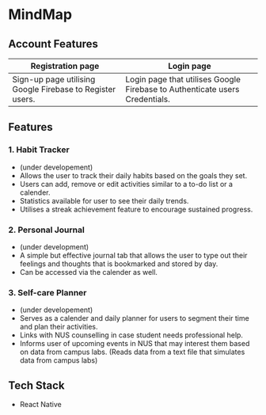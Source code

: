 # MindMap

## Account Features
| Registration page | Login page |
| ----------------- | ---------- |
| Sign-up page utilising Google Firebase to Register users. | Login page that utilises Google Firebase to Authenticate users Credentials. |

## Features

### **1. Habit Tracker**
- (under developement)
- Allows the user to track their daily habits based on the goals they set.
- Users can add, remove or edit activities similar to a to-do list or a calender.
- Statistics available for user to see their daily trends.
- Utilises a streak achievement feature to encourage sustained progress.

### **2. Personal Journal**
- (under development)
- A simple but effective journal tab that allows the user to type out their feelings and thoughts that is bookmarked and stored by day.
- Can be accessed via the calender as well.

### **3. Self-care Planner**
- (under developement)
- Serves as a calender and daily planner for users to segment their time and plan their activities.
- Links with NUS counselling in case student needs professional help.
- Informs user of upcoming events in NUS that may interest them based on data from campus labs. (Reads data from a text file that simulates data from campus labs)

## Tech Stack
- React Native
